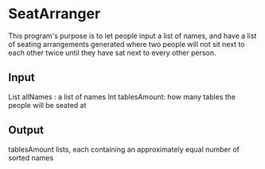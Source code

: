 # SeatArranger
This program's purpose is to let people input a list of names, and have a list of seating arrangements generated where two people will not sit next to each other twice until they have sat next to every other person. 

## Input 
List <String> allNames : a list of names 
Int tablesAmount: how many tables the people will be seated at 

## Output 
tablesAmount lists, each containing an approximately equal number of sorted names 

